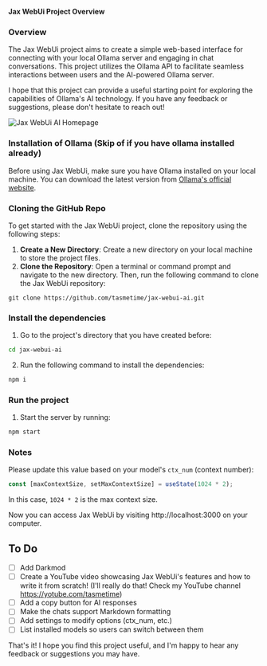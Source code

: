 **Jax WebUi Project Overview**

### Overview

The Jax WebUi project aims to create a simple web-based interface for connecting with your local Ollama server and engaging in chat conversations. This project utilizes the Ollama API to facilitate seamless interactions between users and the AI-powered Ollama server.

I hope that this project can provide a useful starting point for exploring the capabilities of Ollama's AI technology. If you have any feedback or suggestions, please don't hesitate to reach out!

![Jax WebUi AI Homepage](https://i.ibb.co/2sVPLKh/jax-webui-ai-assistant-1.png)

### Installation of Ollama (Skip of if you have ollama installed already)

Before using Jax WebUi, make sure you have Ollama installed on your local machine. You can download the latest version from [Ollama's official website](https://ollama.com).

### Cloning the GitHub Repo

To get started with the Jax WebUi project, clone the repository using the following steps:

1. **Create a New Directory**: Create a new directory on your local machine to store the project files.
2. **Clone the Repository**: Open a terminal or command prompt and navigate to the new directory. Then, run the following command to clone the Jax WebUi repository:

```
git clone https://github.com/tasmetime/jax-webui-ai.git
```

### Install the dependencies

1. Go to the project's directory that you have created before:

```bash
cd jax-webui-ai
```

2. Run the following command to install the dependencies:

```bash
npm i
```

### Run the project

1. Start the server by running:

```bash
npm start
```

### Notes

Please update this value based on your model's `ctx_num` (context number):

```js
const [maxContextSize, setMaxContextSize] = useState(1024 * 2);
```

In this case, `1024 * 2` is the max context size.

Now you can access Jax WebUi by visiting http://localhost:3000 on your computer.

## **To Do**

- [ ] Add Darkmod
- [ ] Create a YouTube video showcasing Jax WebUi's features and how to write it from scratch! (I'll really do that! Check my YouTube channel https://yotube.com/tasmetime)
- [ ] Add a copy button for AI responses
- [ ] Make the chats support Markdown formatting
- [ ] Add settings to modify options (ctx_num, etc.)
- [ ] List installed models so users can switch between them

That's it! I hope you find this project useful, and I'm happy to hear any feedback or suggestions you may have.
